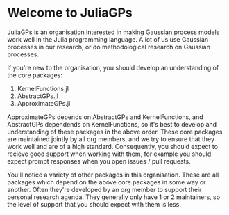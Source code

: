 # Welcome to JuliaGPs

JuliaGPs is an organisation interested in making Gaussian process models work well in the Julia programming language.
A lot of us use Gaussian processes in our research, or do methodological research on Gaussian processes.

If you're new to the organisation, you should develop an understanding of the core packages:
1. KernelFunctions.jl
2. AbstractGPs.jl
3. ApproximateGPs.jl

ApproximateGPs depends on AbstractGPs and KernelFunctions, and AbstractGPs dependends on KernelFunctions, so it's best to develop and understanding of these packages in the above order.
These core packages are maintained jointly by all org members, and we try to ensure that they work well and are of a high standard.
Consequently, you should expect to recieve good support when working with them, for example you should expect prompt responses when you open issues / pull requests.

You'll notice a variety of other packages in this organisation.
These are all packages which depend on the above core packages in some way or another.
Often they're developed by an org member to support their personal research agenda.
They generally only have 1 or 2 maintainers, so the level of support that you should expect with them is less.
